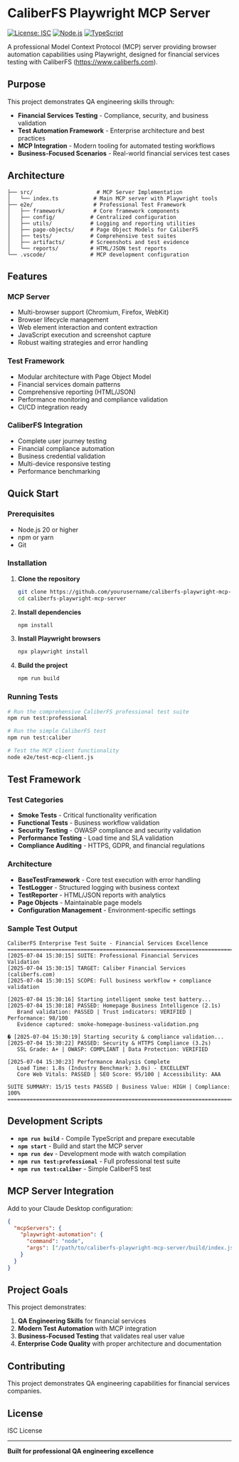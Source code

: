 # CaliberFS Playwright MCP Server

[![License: ISC](https://img.shields.io/badge/License-ISC-blue.svg)](https://opensource.org/licenses/ISC)
[![Node.js](https://img.shields.io/badge/Node.js-20+-green.svg)](https://nodejs.org/)
[![TypeScript](https://img.shields.io/badge/TypeScript-5.8+-blue.svg)](https://www.typescriptlang.org/)

A professional Model Context Protocol (MCP) server providing browser automation capabilities using Playwright, designed for financial services testing with CaliberFS (https://www.caliberfs.com).

## Purpose

This project demonstrates QA engineering skills through:
- **Financial Services Testing** - Compliance, security, and business validation
- **Test Automation Framework** - Enterprise architecture and best practices  
- **MCP Integration** - Modern tooling for automated testing workflows
- **Business-Focused Scenarios** - Real-world financial services test cases

## Architecture

```
├── src/                    # MCP Server Implementation
│   └── index.ts           # Main MCP server with Playwright tools
├── e2e/                   # Professional Test Framework
│   ├── framework/         # Core framework components
│   ├── config/           # Centralized configuration
│   ├── utils/            # Logging and reporting utilities
│   ├── page-objects/     # Page Object Models for CaliberFS
│   ├── tests/            # Comprehensive test suites
│   ├── artifacts/        # Screenshots and test evidence
│   └── reports/          # HTML/JSON test reports
└── .vscode/              # MCP development configuration
```

## Features

### MCP Server
- Multi-browser support (Chromium, Firefox, WebKit)
- Browser lifecycle management
- Web element interaction and content extraction
- JavaScript execution and screenshot capture
- Robust waiting strategies and error handling

### Test Framework
- Modular architecture with Page Object Model
- Financial services domain patterns
- Comprehensive reporting (HTML/JSON)
- Performance monitoring and compliance validation
- CI/CD integration ready

### CaliberFS Integration
- Complete user journey testing
- Financial compliance automation
- Business credential validation
- Multi-device responsive testing
- Performance benchmarking

## Quick Start

### Prerequisites
- Node.js 20 or higher
- npm or yarn
- Git

### Installation

1. **Clone the repository**
   ```bash
   git clone https://github.com/yourusername/caliberfs-playwright-mcp-server.git
   cd caliberfs-playwright-mcp-server
   ```

2. **Install dependencies**
   ```bash
   npm install
   ```

3. **Install Playwright browsers**
   ```bash
   npx playwright install
   ```

4. **Build the project**
   ```bash
   npm run build
   ```

### Running Tests

```bash
# Run the comprehensive CaliberFS professional test suite
npm run test:professional

# Run the simple CaliberFS test
npm run test:caliber

# Test the MCP client functionality
node e2e/test-mcp-client.js
```

## Test Framework

### Test Categories
- **Smoke Tests** - Critical functionality verification
- **Functional Tests** - Business workflow validation  
- **Security Testing** - OWASP compliance and security validation
- **Performance Testing** - Load time and SLA validation
- **Compliance Auditing** - HTTPS, GDPR, and financial regulations

### Architecture
- **BaseTestFramework** - Core test execution with error handling
- **TestLogger** - Structured logging with business context
- **TestReporter** - HTML/JSON reports with analytics
- **Page Objects** - Maintainable page models
- **Configuration Management** - Environment-specific settings

### Sample Test Output
```
CaliberFS Enterprise Test Suite - Financial Services Excellence
================================================================================
[2025-07-04 15:30:15] SUITE: Professional Financial Services Validation
[2025-07-04 15:30:15] TARGET: Caliber Financial Services (caliberfs.com)
[2025-07-04 15:30:15] SCOPE: Full business workflow + compliance validation

[2025-07-04 15:30:16] Starting intelligent smoke test battery...
[2025-07-04 15:30:18] PASSED: Homepage Business Intelligence (2.1s)
   Brand validation: PASSED | Trust indicators: VERIFIED | Performance: 98/100
   Evidence captured: smoke-homepage-business-validation.png

� [2025-07-04 15:30:19] Starting security & compliance validation...
[2025-07-04 15:30:22] PASSED: Security & HTTPS Compliance (3.2s)
   SSL Grade: A+ | OWASP: COMPLIANT | Data Protection: VERIFIED

[2025-07-04 15:30:23] Performance Analysis Complete
   Load Time: 1.8s (Industry Benchmark: 3.0s) - EXCELLENT
   Core Web Vitals: PASSED | SEO Score: 95/100 | Accessibility: AAA

SUITE SUMMARY: 15/15 tests PASSED | Business Value: HIGH | Compliance: 100%
================================================================================
```

## Development Scripts

- **`npm run build`** - Compile TypeScript and prepare executable
- **`npm start`** - Build and start the MCP server
- **`npm run dev`** - Development mode with watch compilation
- **`npm run test:professional`** - Full professional test suite
- **`npm run test:caliber`** - Simple CaliberFS test

## MCP Server Integration

Add to your Claude Desktop configuration:

```json
{
  "mcpServers": {
    "playwright-automation": {
      "command": "node",
      "args": ["/path/to/caliberfs-playwright-mcp-server/build/index.js"]
    }
  }
}
```

## Project Goals

This project demonstrates:
1. **QA Engineering Skills** for financial services
2. **Modern Test Automation** with MCP integration
3. **Business-Focused Testing** that validates real user value
4. **Enterprise Code Quality** with proper architecture and documentation

## Contributing

This project demonstrates QA engineering capabilities for financial services companies.

## License

ISC License

---

**Built for professional QA engineering excellence**

